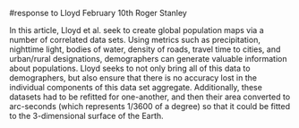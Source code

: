 #response to Lloyd February 10th Roger Stanley

In this article, Lloyd et al. seek to create global population maps via a number of correlated data sets. Using metrics such as precipitation, nighttime light, bodies of water, density of roads, travel time to cities, and urban/rural designations, demographers can generate valuable information about populations. Lloyd seeks to not only bring all of this data to demographers, but also ensure that there is no accuracy lost in the individual components of this data set aggregate. Additionally, these datasets had to be refitted for one-another, and then their area converted to arc-seconds (which represents 1/3600 of a degree) so that it could be fitted to the 3-dimensional surface of the Earth. 
